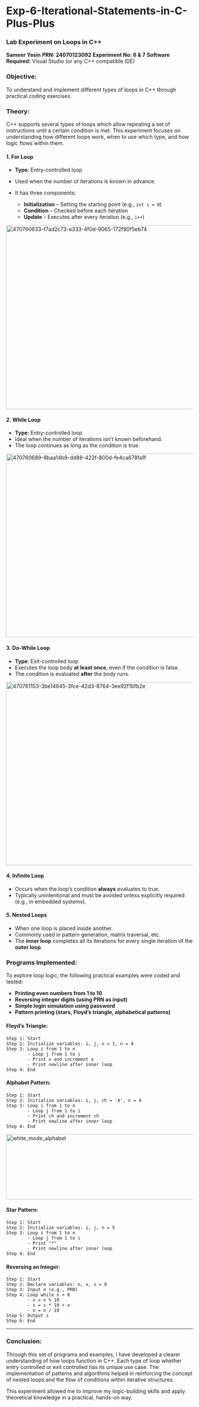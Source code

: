 # Exp-6-Iterational-Statements-in-C-Plus-Plus

### **Lab Experiment on Loops in C++**

**Sameer Yasin**
**PRN: 24070123092**
**Experiment No: 6 & 7**
**Software Required:**
Visual Studio (or any C++ compatible IDE)


### **Objective:**

To understand and implement different types of loops in C++ through practical coding exercises.


### **Theory:**

C++ supports several types of loops which allow repeating a set of instructions until a certain condition is met. This experiment focuses on understanding how different loops work, when to use which type, and how logic flows within them.

#### **1. For Loop**

* **Type**: Entry-controlled loop
* Used when the number of iterations is known in advance.
* It has three components:

  * **Initialization** – Setting the starting point (e.g., `int i = 0`)
  * **Condition** – Checked before each iteration
  * **Update** – Executes after every iteration (e.g., `i++`)
    
<img width="992" height="496" alt="470760633-f7ad2c73-e333-4f0d-9065-172f90f5eb74" src="https://github.com/user-attachments/assets/35899eda-cb65-4a51-800d-1d39cebad38e" />

#### **2. While Loop**

* **Type**: Entry-controlled loop
* Ideal when the number of iterations isn't known beforehand.
* The loop continues as long as the condition is true.
  
<img width="988" height="495" alt="470760689-8baa14b9-dd88-422f-800d-fe4ca678fa1f" src="https://github.com/user-attachments/assets/29cf18f1-e89b-4ab3-a4b9-318d31e61c61" />

#### **3. Do-While Loop**

* **Type**: Exit-controlled loop
* Executes the loop body **at least once**, even if the condition is false.
* The condition is evaluated **after** the body runs.

<img width="991" height="494" alt="470761153-3be14645-3fce-42d3-8764-3ee92f1bfb2e" src="https://github.com/user-attachments/assets/b03031ca-837e-4976-8295-78bdaeec968a" />

#### **4. Infinite Loop**

* Occurs when the loop’s condition **always** evaluates to true.
* Typically unintentional and must be avoided unless explicitly required (e.g., in embedded systems).

#### **5. Nested Loops**

* When one loop is placed inside another.
* Commonly used in pattern generation, matrix traversal, etc.
* The **inner loop** completes all its iterations for every single iteration of the **outer loop**.


### **Programs Implemented:**

To explore loop logic, the following practical examples were coded and tested:

* **Printing even numbers from 1 to 10**
* **Reversing integer digits (using PRN as input)**
* **Simple login simulation using password**
* **Pattern printing (stars, Floyd’s triangle, alphabetical patterns)**


#### **Floyd’s Triangle:**

```plaintext
Step 1: Start  
Step 2: Initialize variables: i, j, x = 1, n = 4  
Step 3: Loop i from 1 to n  
        - Loop j from 1 to i  
        - Print x and increment x  
        - Print newline after inner loop  
Step 4: End
```

#### **Alphabet Pattern:**

```plaintext
Step 1: Start  
Step 2: Initialize variables: i, j, ch = 'A', n = 4  
Step 3: Loop i from 1 to n  
        - Loop j from 1 to i  
        - Print ch and increment ch  
        - Print newline after inner loop  
Step 4: End
```
<img width="592" height="176" alt="white_mode_alphabet" src="https://github.com/user-attachments/assets/d992fa87-0403-45f6-b653-c71ee259c045" />

#### **Star Pattern:**

```plaintext
Step 1: Start  
Step 2: Initialize variables: i, j, n = 5  
Step 3: Loop i from 1 to n  
        - Loop j from 1 to i  
        - Print "*"  
        - Print newline after inner loop  
Step 4: End
```

#### **Reversing an Integer:**

```plaintext
Step 1: Start  
Step 2: Declare variables: n, x, s = 0  
Step 3: Input n (e.g., PRN)  
Step 4: Loop while n > 0  
        - x = n % 10  
        - s = s * 10 + x  
        - n = n / 10  
Step 5: Output s  
Step 6: End
```

---

### **Conclusion:**

Through this set of programs and examples, I have developed a clearer understanding of how loops function in C++. Each type of loop whether entry controlled or exit controlled has its unique use case. The implementation of patterns and algorithms helped in reinforcing the concept of nested loops and the flow of conditions within iterative structures.

This experiment allowed me to improve my logic-building skills and apply theoretical knowledge in a practical, hands-on way.
